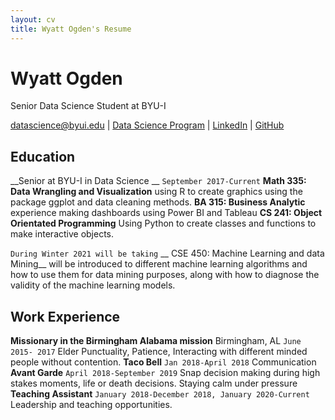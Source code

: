 ```yaml
---
layout: cv
title: Wyatt Ogden's Resume
---
```

# Wyatt Ogden
Senior Data Science Student at BYU-I 

<div id="webaddress">
<a href="datascience@byui.edu">datascience@byui.edu</a>
| <a href="https://byuidatascience.github.io/development.html">Data Science Program</a>
| <a href="https://www.linkedin.com/groups/13537407/">LinkedIn</a>
| <a href="https://github.com/byuids-resumes">GitHub</a>
</div>

<!-- https://www.monique.tech/the-art-of-markdown -->


## Education
__Senior at BYU-I in Data Science __
`September 2017-Current`
__Math 335:  Data Wrangling and Visualization__ using R to create graphics using the package ggplot and data cleaning methods.
__BA 315: Business Analytic__ experience making dashboards using Power BI and Tableau
__CS 241: Object Orientated Programming__ Using Python to create classes and functions to make interactive objects.

`During Winter 2021 will be taking`
__ CSE 450: Machine Learning and data Mining__ will be introduced to different machine learning algorithms and how to use them for data mining purposes, along with how to diagnose the validity of the machine learning models.
 
 
## Work Experience

__Missionary in the Birmingham Alabama mission__
Birmingham, AL
`June 2015- 2017`
Elder
Punctuality, Patience, Interacting with different minded people without contention.
__Taco Bell__
`Jan 2018-April 2018`
Communication
__Avant Garde__
`April 2018-September 2019`
Snap decision making during high stakes moments, life or death decisions.
Staying calm under pressure
__Teaching Assistant__
`January 2018-December 2018, January 2020-Current`
Leadership and teaching opportunities.



